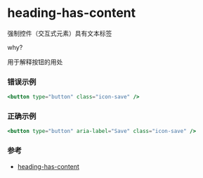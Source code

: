 # heading-has-content

强制控件（交互式元素）具有文本标签

why?

用于解释按钮的用处

### 错误示例

```jsx
<button type="button" class="icon-save" />
```

### 正确示例

```jsx
<button type="button" aria-label="Save" class="icon-save" />
```

### 参考

- [heading-has-content](https://github.com/jsx-eslint/eslint-plugin-react/blob/c42b624d0fb9ad647583a775ab9751091eec066f/docs/rules/heading-has-content)

